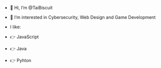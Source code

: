 - 👋 Hi, I’m @TaiBiscuit
- 👀 I’m interested in Cybersecurity, Web Design and Game Development
  
- I like:
- :point_right: JavaScript
- :point_right: Java
- :point_right: Pyhton
  
  
  
  
  

<!---
TaiBiscuit/TaiBiscuit is a ✨ special ✨ repository because its `README.md` (this file) appears on your GitHub profile.
You can click the Preview link to take a look at your changes.
--->
